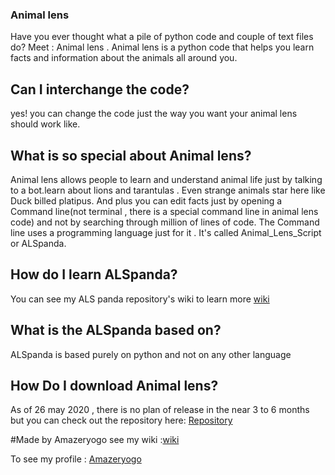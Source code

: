 ### Animal lens
Have you ever thought what a pile of python code and couple of text files do? Meet : Animal lens . Animal lens is a python code that helps you learn facts and information about the animals all around you. 
## Can I interchange the code?
yes! you can change the code just the way you want your animal lens should work like.
## What is so special about Animal lens?
Animal lens allows people to learn and understand animal life just by talking to a bot.learn about lions and tarantulas . Even strange animals star here like Duck billed platipus. And plus you can edit facts just by opening a Command line(not terminal , there is a special command line in animal lens code) and not by searching through million of lines of code.
The Command line uses a programming language just for it . It's called Animal_Lens_Script or ALSpanda. 

## How do I learn ALSpanda?

You can  see my ALS panda repository's wiki to learn more [wiki](https://github.com/Amazeryogo/ALSpanda-Devlopment/wiki)
## What is the ALSpanda based on?
ALSpanda is based purely on python and not on any other language

## How Do I download Animal lens?
As of 26 may 2020 , there is no plan of release in the near 3 to 6 months but you can check out the repository here:
[Repository](https://github.com/Amazeryogo/Animal_lens/tree/master)


#Made by Amazeryogo
see my wiki :[wiki](https://github.com/Amazeryogo/Animal_lens/wiki)

To see my profile : [Amazeryogo](https://github.com/Amazeryogo)
